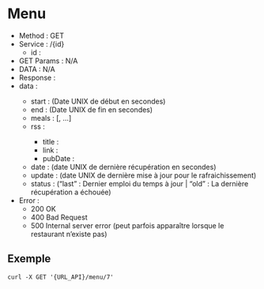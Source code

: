 # Menu

* Method : GET
* Service : /{id}
    * id : <integer>
* GET Params : N/A
* DATA : N/A
* Response : <json-object>
* data : <json-array>
    * start : <integer> (Date UNIX de début en secondes)
    * end : <integer> (Date UNIX de fin en secondes)
    * meals : <json-array> [<string>, …]
    * rss : <json-object>
        * title : <string>
        * link : <string>
        * pubDate : <string>
    * date : <integer> (date UNIX de dernière récupération en secondes)
    * update : <integer> (date UNIX de dernière mise à jour pour le rafraichissement)
    * status : <string> (“last” : Dernier emploi du temps à jour | “old” : La dernière récupération a échouée)
* Error :
    * 200 OK
    * 400 Bad Request
    * 500 Internal server error (peut parfois apparaître lorsque le restaurant n’existe pas)

## Exemple
    curl -X GET '{URL_API}/menu/7'